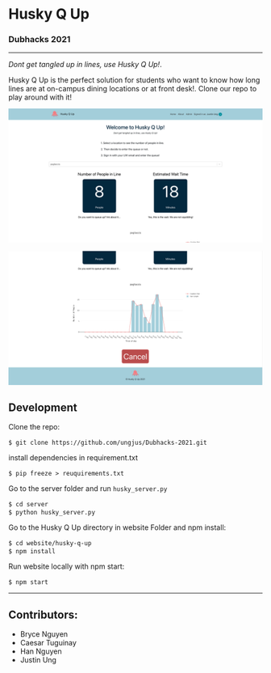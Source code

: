 # Husky Q Up
### Dubhacks 2021
<hr/>
<em>Dont get tangled up in lines, use Husky Q Up!</em>. 

Husky Q Up is the perfect solution for students who want to know how long lines are at on-campus dining locations or at front desk!. Clone our repo to play around with it!

![Husky Q Up Graph](./website/husky-q-up/public/graph.png "Husky Q Up Graph")

![Husky Q Up Home Page](./website/husky-q-up/public/selected-place.png "Husky Q Up Home Page")




## Development

Clone the repo:
```
$ git clone https://github.com/ungjus/Dubhacks-2021.git
```
install dependencies in requirement.txt
```
$ pip freeze > reuquirements.txt
```
Go to the server folder and run ```husky_server.py```
```
$ cd server
$ python husky_server.py
```
Go to the Husky Q Up directory in website Folder and npm install:
```
$ cd website/husky-q-up 
$ npm install 
```

Run website locally with npm start:
```
$ npm start
```

<hr/>

## Contributors: 
- Bryce Nguyen
- Caesar Tuguinay
- Han Nguyen
- Justin Ung
